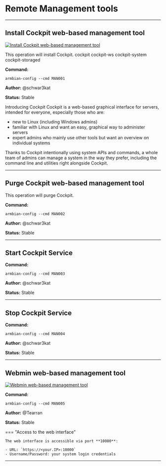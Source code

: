 # Remote Management tools


***

## Install Cockpit web-based management tool

<!--- section image START from tools/include/images/MAN001.png --->
[![Install Cockpit web-based management tool](/images/MAN001.png)](#)
<!--- section image STOP from tools/include/images/MAN001.png --->

This operation will install Cockpit.
cockpit cockpit-ws cockpit-system cockpit-storaged

**Command:** 
~~~
armbian-config --cmd MAN001
~~~

**Author:** @schwar3kat

**Status:** Stable


<!--- footer START from tools/include/markdown/MAN001-footer.md --->
Introducing Cockpit
Cockpit is a web-based graphical interface for servers, intended for everyone, especially those who are:

- new to Linux
(including Windows admins)
- familiar with Linux
and want an easy, graphical way to administer servers
- expert admins
who mainly use other tools but want an overview on individual systems

Thanks to Cockpit intentionally using system APIs and commands, a whole team of admins can manage a system in the way they prefer, including the command line and utilities right alongside Cockpit.
<!--- footer STOP from tools/include/markdown/MAN001-footer.md --->



***

## Purge Cockpit web-based management tool
This operation will purge Cockpit.

**Command:** 
~~~
armbian-config --cmd MAN002
~~~

**Author:** @schwar3kat

**Status:** Stable



***

## Start Cockpit Service
**Command:** 
~~~
armbian-config --cmd MAN003
~~~

**Author:** @schwar3kat

**Status:** Stable



***

## Stop Cockpit Service
**Command:** 
~~~
armbian-config --cmd MAN004
~~~

**Author:** @schwar3kat

**Status:** Stable



***

## Webmin web-based management tool

<!--- section image START from tools/include/images/MAN005.png --->
[![Webmin web-based management tool](/images/MAN005.png)](#)
<!--- section image STOP from tools/include/images/MAN005.png --->

**Command:** 
~~~
armbian-config --cmd MAN005
~~~

**Author:** @Tearran

**Status:** Stable


<!--- footer START from tools/include/markdown/MAN005-footer.md --->
=== "Access to the web interface"

    The web interface is accessible via port **10000**:

    - URL: `https://<your.IP>:10000`
    - Username/Password: your system login credentials


<!--- footer STOP from tools/include/markdown/MAN005-footer.md --->



***

